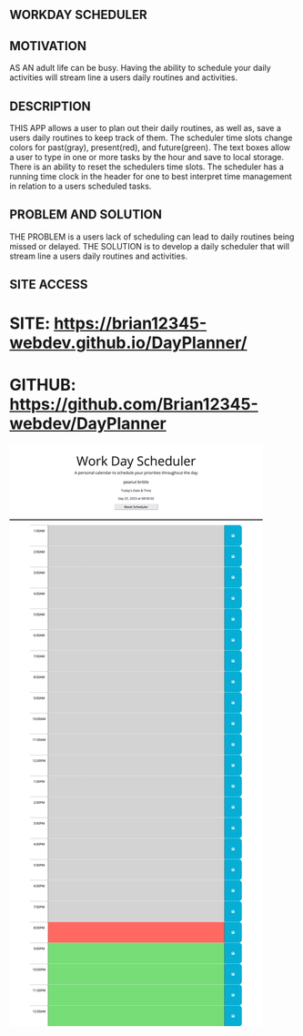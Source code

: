 ## WORKDAY SCHEDULER

## MOTIVATION
AS AN adult life can be busy. Having the ability to schedule your daily activities will stream line a users daily routines and activities.
## DESCRIPTION
THIS APP allows a user to plan out their daily routines, as well as, save a users daily routines to keep track of them. The scheduler time slots change colors for past(gray), present(red), and future(green). The text boxes allow a user to type in one or more tasks by the hour and save to local storage. There is an ability to reset the schedulers time slots. The scheduler has a running time clock in the header for one to best interpret time management in relation to a users scheduled tasks.
## PROBLEM AND SOLUTION
THE PROBLEM is a users lack of scheduling can lead to daily routines being missed or delayed. THE SOLUTION is to develop a daily scheduler that will stream line a users daily routines and activities.

## SITE ACCESS
# SITE: https://brian12345-webdev.github.io/DayPlanner/

# GITHUB: https://github.com/Brian12345-webdev/DayPlanner

![Alt text](image.png)